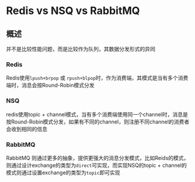 # Redis vs NSQ vs RabbitMQ

## 概述
并不是比较性能问题，而是比较作为队列，其数据分发形式的异同

### Redis

Redis使用```lpush+brpop``` 或 ```rpush+blpop```时，作为消费端，其模式是当有多个消费端时，消息会按Round-Robin模式分发

### NSQ

redis使用topic + channel模式，当有多个消费端使用同一个channel时，消息是按Round-Robin模式分发，如果有不同的channel，则注册不同channel的消费者会收到相同的信息


### RabbitMQ

RabbitMQ 则通过更多的抽象，提供更强大的消息分发模式，比如Reids的模式，则通过设计exchange的类型为```direct```可实现，而实现NSQ的topic + channel的模式则通过设置exchange的类型为```topic```即可实现

